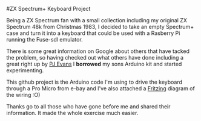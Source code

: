 #ZX Spectrum+ Keyboard Project

Being a ZX Spectrum fan with a small collection including my original ZX Spectrum 48k from Christmas 1983, I decided to take an empty Spectrum+ case and turn it into a keyboard that could be used with a Rasberry Pi running the Fuse-sdl emulator.

There is some great information on Google about others that have tacked the problem, so having checked out what others have done including a great right up by [PJ Evans](http://mrpjevans.com/2015/12/building-the-zx-raspberry-part-one/) I __borrowed__ my sons Arduino kit and started experimenting.

This github project is the Arduino code I'm using to drive the keyboard through a Pro Micro from e-bay and I've also attached a [Fritzing](http://fritzing.org/home/) diagram of the wiring :O)

Thanks go to all those who have gone before me and shared their information. It made the whole exercise much easier.
